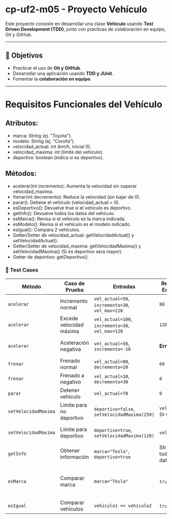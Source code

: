 # cp-uf2-m05 - Proyecto Vehículo  

Este proyecto consiste en desarrollar una clase **Vehículo** usando **Test Driven Development (TDD)**, junto con prácticas de colaboración en equipo, Git y GitHub.  

---

## 📌 Objetivos  
- Practicar el uso de **Git y GitHub**.  
- Desarrollar una aplicación usando **TDD y JUnit**.  
- Fomentar la **colaboración en equipo**.  

---

# Requisitos Funcionales del Vehículo

## Atributos:

- marca: String (ej. "Toyota").
- modelo: String (ej. "Corolla").
- velocidad_actual: int (km/h, inicial 0).
- velocidad_maxima: int (límite del vehículo).
- deportivo: boolean (indica si es deportivo).

## Métodos:

- acelerar(int incremento): Aumenta la velocidad sin superar velocidad_maxima.
- frenar(int decremento): Reduce la velocidad (sin bajar de 0).
- parar(): Detiene el vehículo (velocidad_actual = 0).
- esDeportivo(): Devuelve true si el vehículo es deportivo.
- getInfo(): Devuelve todos los datos del vehículo.
- esMarca(): Revisa si el vehículo es la marca indicada.
- esModelo(): Revisa si el vehículo es el modelo indicado.
- esIgual(): Compara 2 vehículos.
- Getter/Setter de velocidad_actual: getVelocidadActual() y setVelocidadActual().
- Getter/Setter de velocidad_maxima: getVelocidadMaxima() y setVelocidadMaxima() (Si es deportivo sera mayor).
- Getter de deportivo: getDeportivo().

### 📝 Test Cases

| **Método**         | **Caso de Prueba**               | **Entradas**                          | **Resultado Esperado**       | **Notas**                     |
|--------------------|----------------------------------|---------------------------------------|------------------------------|-------------------------------|
| `acelerar`         | Incremento normal                | `vel_actual=50`, `incremento=30`, `vel_max=120` | `80`                   |                               |
| `acelerar`         | Excede velocidad máxima          | `vel_actual=100`, `incremento=30`, `vel_max=120` | `120`                  | No supera el límite           |
| `acelerar`         | Aceleración negativa             | `vel_actual=50`, `incremento=-10`     | **Error**/`50`               | Inválido (no debe decrementar)|
| `frenar`           | Frenado normal                   | `vel_actual=80`, `decremento=20`      | `60`                   |                               |
| `frenar`           | Frenado a negativo               | `vel_actual=10`, `decremento=30`      | `0`                    | Velocidad mínima es 0         |
| `parar`            | Detener vehículo                 | `vel_actual=70`                       | `0`                    |                               |
| `setVelocidadMaxima` | Límite para no deportivo      | `deportivo=false`, `setVelocidadMaxima(250)` | `vel_max=120` (o error) | Restringir si no es deportivo |
| `setVelocidadMaxima` | Límite para deportivo         | `deportivo=true`, `setVelocidadMaxima(120)`  | `vel_max=120`           | Permitir cualquier valor      |
| `getInfo`          | Obtener información              | `marca="Tesla"`, `deportivo=true`     | String con todos los datos | Formato claro               |
| `esMarca`          | Comparar marca                   | `marca="Tesla"`                       | `true`/`false`         | Case-sensitive? Se aplica a modelo tambien              |
| `esIgual`          | Comparar vehículos               | `vehículo1 == vehículo2`              | `true`/`false`         | Por atributos clave          |
